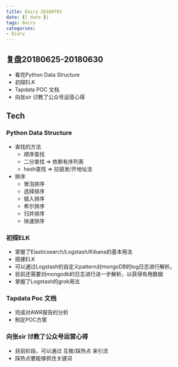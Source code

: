 ```yaml
---
title: Dairy 20180701
date: {{ date }}
tags: Dairy
categories: 
- Diary
---
```


## 复盘20180625-20180630
- 看完Python Data Structure
- 初探ELK
- Tapdata POC 文档
- 向张sir 讨教了公众号运营心得

<!-- more -->

## Tech
### Python Data Structure
- 查找的方法
    - 顺序查找
    - 二分查找 => 依赖有序列表
    - hash查找 => 拉链发/开地址法
- 排序
    - 冒泡排序
    - 选择排序
    - 插入排序
    - 希尔排序
    - 归并排序
    - 快速排序

### 初探ELK
- 掌握了Elasticsearch/Logstash/Kibana的基本用法
- 搭建ELK
- 可以通过Logstash的自定义pattern对mongoDB的log日志进行解析。
- 目前还需要对mongodb的日志进行进一步解析，以获得有用数据
- 掌握了Logstash的grok用法

### Tapdata Poc 文档
- 完成对AWR报告的分析
- 制定POC方案

### 向张sir 讨教了公众号运营心得
- 目前阶段，可以通过 互推/踩热点 来引流
- 踩热点要能够抓住关键词